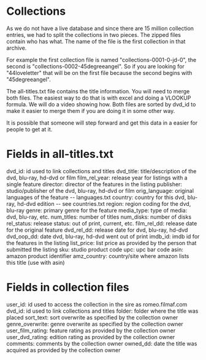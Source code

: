 # Collections

As we do not have a live database and since there are 15 million collection
entries, we had to split the collections in two pieces.  The zipped files
contain who has what. The name of the file is the first collection in that
archive.

For example the first collection file is named "collections-0001-0-jd-0",
the second is "collections-0002-45degreeangel".  So if you are looking for
"44loveletter" that will be on the first file because the second begins
with "45degreeangel".

The all-titles.txt file contains the title information. You will need to
merge both files. The easiest way to do that is with excel and doing a
VLOOKUP formula.  We will do a video showing how.  Both files are sorted
by dvd_id to make it easier to merge them if you are doing it in some
other way.

It is possible that someone will step forward and get this data in a
easier for people to get at it.


Fields in all-titles.txt
========================
dvd_id: id used to link collections and titles
dvd_title: title/description of the dvd, blu-ray, hd-dvd or film
film_rel_year: release year for listings with a single feature
director: director of the features in the listing
publisher: studio/publisher of the dvd, blu-ray, hd-dvd or film
orig_language: original languages of the feature -- languages.txt
country: country for this dvd, blu-ray, hd-dvd edition -- see countries.txt
region: region coding for the dvd, blu-ray
genre: primary genre for the feature
media_type: type of media: dvd, blu-ray, etc.
num_titles: number of titles
num_disks: number of disks
rel_status: release status: out of print, current, etc.
film_rel_dd: release date for the original feature
dvd_rel_dd: release date for dvd, blu-ray, hd-dvd
dvd_oop_dd: date dvd, blu-ray, hd-dvd went out of print
imdb_id: imdb id for the features in the listing
list_price: list price as provided by the person that submitted the listing
sku: studio product code
upc: upc bar code
asin: amazon product identifier
amz_country: country/site where amazon lists this title (use with asin)

Fields in collection files
==========================
user_id: id used to access the collection in the sire as romeo.filmaf.com
dvd_id: id used to link collections and titles
folder: folder where the title was placed
sort_text: sort overwrite as specified by the collection owner
genre_overwrite: genre overwrite as specified by the collection owner
user_film_rating: feature rating as provided by the collection owner
user_dvd_rating: edition rating as provided by the collection owner
comments: comments by the collection owner
owned_dd: date the title was acquired as provided by the collection owner
